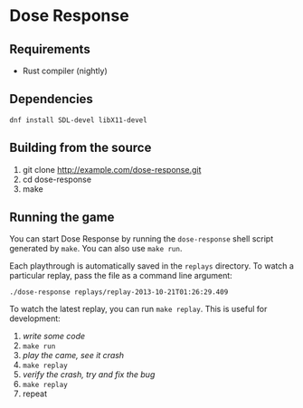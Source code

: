 Dose Response
=============


Requirements
------------

* Rust compiler (nightly)


Dependencies
------------

    dnf install SDL-devel libX11-devel


Building from the source
------------------------

1. git clone http://example.com/dose-response.git
1. cd dose-response
1. make

Running the game
----------------

You can start Dose Response by running the `dose-response` shell script
generated by `make`. You can also use `make run`.

Each playthrough is automatically saved in the `replays` directory. To watch a
particular replay, pass the file as a command line argument:

    ./dose-response replays/replay-2013-10-21T01:26:29.409

To watch the latest replay, you can run `make replay`. This is useful for
development:

1. _write some code_
1. `make run`
1. _play the came, see it crash_
1. `make replay`
1. _verify the crash, try and fix the bug_
1. `make replay`
1. repeat
